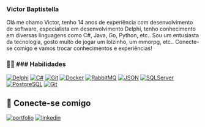 

### Victor Baptistella
Olá me chamo Victor, tenho 14 anos de experiência com desenvolvimento de software, especialista em desenvolvimento Delphi, tenho conhecimento em diversas linguagens como C#, Java, Go, Python, etc.. 
Sou um entusiasta da tecnologia, gosto muito de jogar um lolzinho, um mmorpg, etc..
Conecte-se comigo e vamos trocar conhecimentos e experiências!

### 👨‍💻 ### Habilidades
[![Delphi](https://img.shields.io/badge/-Delphi-red?style=flat&logo=delphi&link=https://github.com/victoraatb)](https://github.com/victoraatb)
[![C#](https://img.shields.io/badge/-.NET-blue?style=flat&logo=csharp&link=https://github.com/victoraatb)](https://github.com/victoraatb)
[![Git](https://img.shields.io/badge/-Embarcadero-ED1F35?style=flat&logo=embarcadero&link=https://github.com/victoraatb)](https://github.com/victoraatb)
[![Docker](https://img.shields.io/badge/-Docker-black?style=flat&logo=docker&link=https://github.com/victoraatb)](https://github.com/victoraatb) 
[![RabbitMQ](https://img.shields.io/badge/-RabbitMQ-FF6600?style=flat&logo=rabbitmq&link=https://github.com/victoraatb)](https://github.com/victoraatb) 
[![JSON](https://img.shields.io/badge/-json-02569B?style=flat&logo=json&link=https://github.com/victoraatb)](https://github.com/victoraatb)
[![SQLServer](https://img.shields.io/badge/-MicrosoftSQLServer-CC2927?style=flat&logo=microsoftsqlserver&link=https://github.com/victoraatb)](https://github.com/victoraatb)
[![PostgreSQL](https://img.shields.io/badge/-PostgreSQL-336791?style=flat&logo=postgresql&link=https://github.com/victoraatb)](https://github.com/victoraatb)
[![Git](https://img.shields.io/badge/-Git-black?style=flat&logo=git&link=https://github.com/victoraatb)](https://github.com/victoraatb) 


## 🔗 Conecte-se comigo
[![portfolio](https://img.shields.io/badge/my_portfolio-000?style=for-the-badge&logo=ko-fi&logoColor=white)](https://github.com/victoraatb/victoraatb/)
[![linkedin](https://img.shields.io/badge/linkedin-0A66C2?style=for-the-badge&logo=linkedin&logoColor=white)](https://www.linkedin.com/in/victor-baptistella/)

